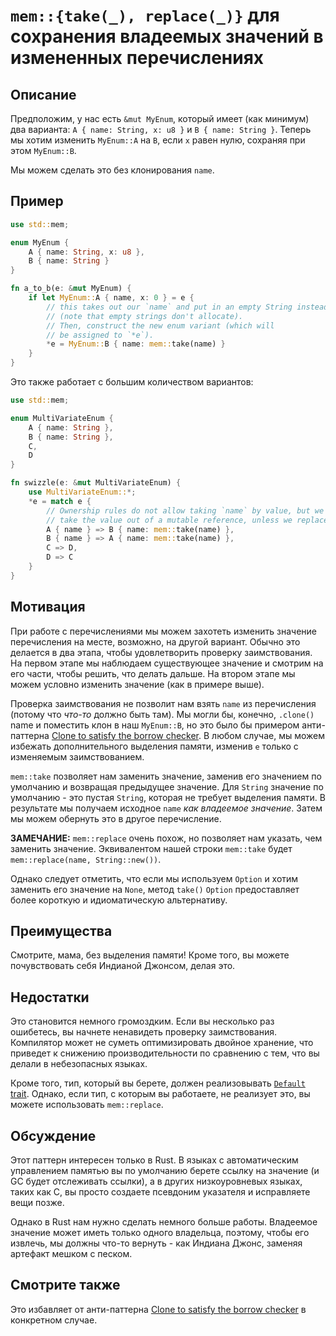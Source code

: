 # `mem::{take(_), replace(_)}` для сохранения владеемых значений в измененных перечислениях

## Описание

Предположим, у нас есть `&mut MyEnum`, который имеет (как минимум) два варианта: `A { name: String, x: u8 }` и `B { name: String }`. Теперь мы хотим изменить `MyEnum::A` на `B`, если `x` равен нулю, сохраняя при этом `MyEnum::B`.

Мы можем сделать это без клонирования `name`.

## Пример

```rust
use std::mem;

enum MyEnum {
    A { name: String, x: u8 },
    B { name: String }
}

fn a_to_b(e: &mut MyEnum) {
    if let MyEnum::A { name, x: 0 } = e {
        // this takes out our `name` and put in an empty String instead
        // (note that empty strings don't allocate).
        // Then, construct the new enum variant (which will
        // be assigned to `*e`).
        *e = MyEnum::B { name: mem::take(name) }
    }
}
```

Это также работает с большим количеством вариантов:

```rust
use std::mem;

enum MultiVariateEnum {
    A { name: String },
    B { name: String },
    C,
    D
}

fn swizzle(e: &mut MultiVariateEnum) {
    use MultiVariateEnum::*;
    *e = match e {
        // Ownership rules do not allow taking `name` by value, but we cannot
        // take the value out of a mutable reference, unless we replace it:
        A { name } => B { name: mem::take(name) },
        B { name } => A { name: mem::take(name) },
        C => D,
        D => C
    }
}
```

## Мотивация

При работе с перечислениями мы можем захотеть изменить значение перечисления на месте, возможно, на другой вариант. Обычно это делается в два этапа, чтобы удовлетворить проверку заимствования. На первом этапе мы наблюдаем существующее значение и смотрим на его части, чтобы решить, что делать дальше. На втором этапе мы можем условно изменить значение (как в примере выше).

Проверка заимствования не позволит нам взять `name` из перечисления (потому что _что-то_ должно быть там). Мы могли бы, конечно, `.clone()` name и поместить клон в наш `MyEnum::B`, но это было бы примером анти-паттерна [Clone to satisfy the borrow checker](../anti_patterns/borrow_clone.md). В любом случае, мы можем избежать дополнительного выделения памяти, изменив `e` только с изменяемым заимствованием.

`mem::take` позволяет нам заменить значение, заменив его значением по умолчанию и возвращая предыдущее значение. Для `String` значение по умолчанию - это пустая `String`, которая не требует выделения памяти. В результате мы получаем исходное `name` _как владеемое значение_. Затем мы можем обернуть это в другое перечисление.

**ЗАМЕЧАНИЕ:** `mem::replace` очень похож, но позволяет нам указать, чем заменить значение. Эквивалентом нашей строки `mem::take` будет `mem::replace(name, String::new())`.

Однако следует отметить, что если мы используем `Option` и хотим заменить его значение на `None`, метод `take()` `Option` предоставляет более короткую и идиоматическую альтернативу.

## Преимущества

Смотрите, мама, без выделения памяти! Кроме того, вы можете почувствовать себя Индианой Джонсом, делая это.

## Недостатки

Это становится немного громоздким. Если вы несколько раз ошибетесь, вы начнете ненавидеть проверку заимствования. Компилятор может не суметь оптимизировать двойное хранение, что приведет к снижению производительности по сравнению с тем, что вы делали в небезопасных языках.

Кроме того, тип, который вы берете, должен реализовывать [`Default` trait](./default.md). Однако, если тип, с которым вы работаете, не реализует это, вы можете использовать `mem::replace`.

## Обсуждение

Этот паттерн интересен только в Rust. В языках с автоматическим управлением памятью вы по умолчанию берете ссылку на значение (и GC будет отслеживать ссылки), а в других низкоуровневых языках, таких как C, вы просто создаете псевдоним указателя и исправляете вещи позже.

Однако в Rust нам нужно сделать немного больше работы. Владеемое значение может иметь только одного владельца, поэтому, чтобы его извлечь, мы должны что-то вернуть - как Индиана Джонс, заменяя артефакт мешком с песком.

## Смотрите также

Это избавляет от анти-паттерна [Clone to satisfy the borrow checker](../anti_patterns/borrow_clone.md) в конкретном случае.
